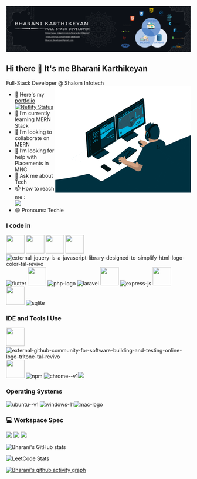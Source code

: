 ![Banner](https://github.com/bharani-developer/bharani-developer/blob/main/Bharani-Banner-dark.png)


## Hi there 👋 It's me Bharani Karthikeyan


Full-Stack Developer @ Shalom Infotech
<img align="right" width="370" height="290" src="https://github.com/bharani-developer/bharani-developer/blob/main/bharani_developer.gif">
- 🔭 Here's my [portfolio](https://bharani-dev.netlify.app/) [![Netlify Status](https://api.netlify.com/api/v1/badges/df4df985-f36f-411c-9b13-e037e13d702c/deploy-status)](https://app.netlify.com/sites/bharani-dev/deploys)                                                
- 🌱 I’m currently learning MERN Stack
- 👯 I’m looking to collaborate on MERN 
- 🤔 I’m looking for help with Placements in MNC
- 💬 Ask me about Tech
- 📫 How to reach me :
<br /> [<img src="https://img.shields.io/badge/LinkedIn-0077B5?style=for-the-badge&logo=linkedin&logoColor=white" />](https://www.linkedin.com/in/bharanikarthikeyan/)
- 😄 Pronouns: Techie


### I code in
<img height="50" width="50" src="https://img.icons8.com/color/48/000000/html-5.png" /> <img height="50" width="50" src="https://img.icons8.com/color/48/000000/css3.png" /> <img height="50" width="50" src="https://img.icons8.com/color/48/000000/javascript.png"/> <img height="50" width="50" src="https://img.icons8.com/color/48/000000/bootstrap.png" /> <img width="50" height="50" src="https://img.icons8.com/external-tal-revivo-color-tal-revivo/48/external-jquery-is-a-javascript-library-designed-to-simplify-html-logo-color-tal-revivo.png" alt="external-jquery-is-a-javascript-library-designed-to-simplify-html-logo-color-tal-revivo"/> <img width="50" height="50" src="https://img.icons8.com/color/50/flutter.png" alt="flutter"/> <img height="50" width="50" src="https://img.icons8.com/color/48/000000/react-native.png"/> <img width="50" height="50" src="https://img.icons8.com/officel/50/php-logo.png" alt="php-logo"/> <img width="50" height="50" src="https://img.icons8.com/fluency/50/laravel.png" alt="laravel"/> <img height="50" width="50" src="https://img.icons8.com/color/48/000000/nodejs.png"/> <img width="50" height="50" src="https://img.icons8.com/ios/50/express-js.png" alt="express-js"/> <img height="50" width="50" src="https://img.icons8.com/color/48/000000/mysql-logo.png"/> <img height="50" width="50" src="https://img.icons8.com/color/48/000000/mongodb.png"/> <img width="50" height="50" src="https://img.icons8.com/ios/50/sqlite.png" alt="sqlite"/>



### IDE and Tools I Use
<img height="50" width="50" src="https://img.icons8.com/color/48/000000/visual-studio-code-2019.png"/> <img width="50" height="50" src="https://img.icons8.com/external-tal-revivo-tritone-tal-revivo/50/external-github-community-for-software-building-and-testing-online-logo-tritone-tal-revivo.png" alt="external-github-community-for-software-building-and-testing-online-logo-tritone-tal-revivo"/> <img height="50" width="50" src="https://img.icons8.com/color/50/000000/git.png"/> <img width="48" height="48" src="https://img.icons8.com/color/48/npm.png" alt="npm"/> <img width="48" height="48" src="https://img.icons8.com/color/48/chrome--v1.png" alt="chrome--v1"/><img height="50" src="https://img.shields.io/badge/Netlify-00C7B7?style=for-the-badge&logo=netlify&logoColor=white"/>

### Operating Systems

<img width="48" height="48" src="https://img.icons8.com/color/48/ubuntu--v1.png" alt="ubuntu--v1"/> <img width="48" height="48" src="https://img.icons8.com/fluency/48/windows-11.png" alt="windows-11"/><img width="48" height="48" src="https://img.icons8.com/color/48/mac-logo.png" alt="mac-logo"/>


### 💻 Workspace Spec
<img height="30" src="https://img.shields.io/badge/Macbook-Pro_M1-ED1C24?style=for-the-badge&logo=apple&logoColor=white"/> <img height="30" src="https://img.shields.io/badge/NVIDIA-GTX1650-76B900?style=for-the-badge&logo=nvidia&logoColor=white"/> <img height="30" src="https://img.shields.io/badge/AMD-Ryzen_5_4600H-ED1C24?style=for-the-badge&logo=amd&logoColor=white"/> 

![Bharani's GitHub stats](https://github-readme-stats.vercel.app/api?username=bharani-developer&theme=dark&show_icons=true&&hide=issues,contribs)

![LeetCode Stats](https://leetcard.jacoblin.cool/bharanikarthikeyan?theme=dark&font=Macondo%20Swash%20Caps&ext=contest)

[![Bharani's github activity graph](https://github-readme-activity-graph.vercel.app/graph?username=bharani-developer&bg_color=000000&color=ffffff&line=1169f4&point=ffffff&area=true&hide_border=true)](https://github.com/ashutosh00710/github-readme-activity-graph)
